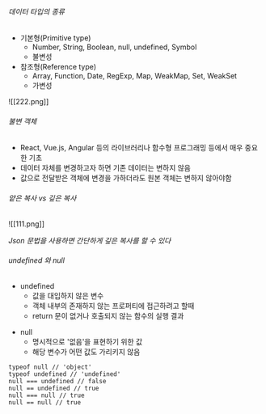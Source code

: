 ###### 데이터 타입의 종류
- 기본형(Primitive type)
	- Number, String, Boolean, null, undefined, Symbol
	- 불변성
- 참조형(Reference type)
	- Array, Function, Date, RegExp, Map, WeakMap, Set, WeakSet
	- 가변성

![[222.png]]
###### 불변 객체
- React, Vue.js, Angular 등의 라이브러리나 함수형 프로그래밍 등에서 매우 중요한 기초
- 데이터 자체를 변경하고자 하면 기존 데이터는 변하지 않음
- 값으로 전달받은 객체에 변경을 가하더라도 원본 객체는 변하지 않아야함
###### 얕은 복사 vs 깊은 복사

![[111.png]]

*Json 문법을 사용하면 간단하게 깊은 복사를 할 수 있다*
###### undefined 와 null
+ undefined 
	- 값을 대입하지 않은 변수
	- 객체 내부의 존재하지 않는 프로퍼티에 접근하려고 할때
	- return 문이 없거나 호출되지 않는 함수의 실행 결과
- null
	- 명시적으로 '없음'을 표현하기 위한 값
	- 해당 변수가 어떤 값도 가리키지 않음
```
typeof null // 'object'
typeof undefined // 'undefined'
null === undefined // false
null == undefined // true
null === null // true
null == null // true
```
